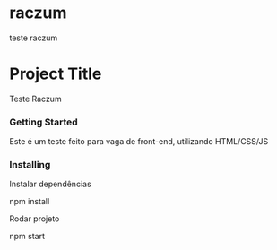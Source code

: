 # raczum
teste raczum

# Project Title

Teste Raczum

### Getting Started

Este é um teste feito para vaga de front-end, utilizando HTML/CSS/JS


### Installing

Instalar dependências


npm install


Rodar projeto


npm start
